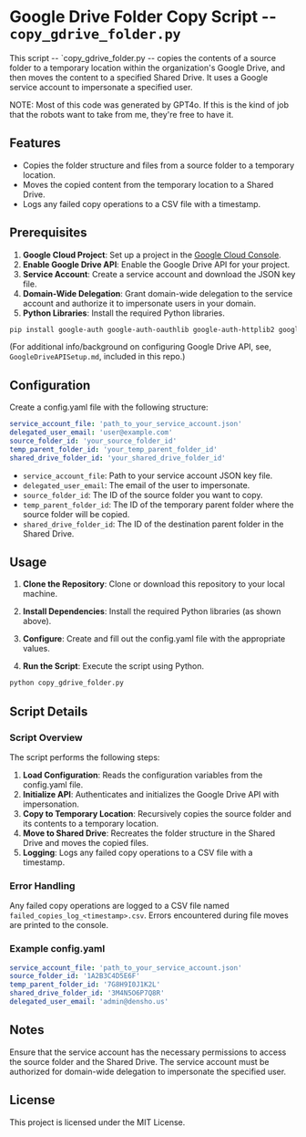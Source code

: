 # Google Drive Folder Copy Script -- `copy_gdrive_folder.py`

This script -- `copy_gdrive_folder.py -- copies the contents of a source folder to a temporary location within the organization's Google Drive, and then moves the content to a specified Shared Drive. It uses a Google service account to impersonate a specified user.

NOTE: Most of this code was generated by GPT4o. If this is the kind of job that the robots want to take from me, they're free to have it.

## Features

- Copies the folder structure and files from a source folder to a temporary location.
- Moves the copied content from the temporary location to a Shared Drive.
- Logs any failed copy operations to a CSV file with a timestamp.

## Prerequisites

1. **Google Cloud Project**: Set up a project in the [Google Cloud Console](https://console.cloud.google.com/).
2. **Enable Google Drive API**: Enable the Google Drive API for your project.
3. **Service Account**: Create a service account and download the JSON key file.
4. **Domain-Wide Delegation**: Grant domain-wide delegation to the service account and authorize it to impersonate users in your domain.
5. **Python Libraries**: Install the required Python libraries.

```bash
pip install google-auth google-auth-oauthlib google-auth-httplib2 google-api-python-client pyyaml
```
(For additional info/background on configuring Google Drive API, see, `GoogleDriveAPISetup.md`, included in this repo.)

## Configuration
Create a config.yaml file with the following structure:

```yaml
service_account_file: 'path_to_your_service_account.json'
delegated_user_email: 'user@example.com'
source_folder_id: 'your_source_folder_id'
temp_parent_folder_id: 'your_temp_parent_folder_id'
shared_drive_folder_id: 'your_shared_drive_folder_id'
```

- `service_account_file`: Path to your service account JSON key file.
- `delegated_user_email`: The email of the user to impersonate.
- `source_folder_id`: The ID of the source folder you want to copy.
- `temp_parent_folder_id`: The ID of the temporary parent folder where the source folder will be copied.
- `shared_drive_folder_id`: The ID of the destination parent folder in the Shared Drive.

## Usage
1. **Clone the Repository**: Clone or download this repository to your local machine.

2. **Install Dependencies**: Install the required Python libraries (as shown above).

3. **Configure**: Create and fill out the config.yaml file with the appropriate values.

4. **Run the Script**: Execute the script using Python.

``` bash
python copy_gdrive_folder.py
```

## Script Details

### Script Overview
The script performs the following steps:

1. **Load Configuration**: Reads the configuration variables from the config.yaml file.
2. **Initialize API**: Authenticates and initializes the Google Drive API with impersonation.
3. **Copy to Temporary Location**: Recursively copies the source folder and its contents to a temporary location.
4. **Move to Shared Drive**: Recreates the folder structure in the Shared Drive and moves the copied files.
5. **Logging**: Logs any failed copy operations to a CSV file with a timestamp.

### Error Handling
Any failed copy operations are logged to a CSV file named `failed_copies_log_<timestamp>.csv`.
Errors encountered during file moves are printed to the console.

### Example config.yaml

``` yaml
service_account_file: 'path_to_your_service_account.json'
source_folder_id: '1A2B3C4D5E6F'
temp_parent_folder_id: '7G8H9I0J1K2L'
shared_drive_folder_id: '3M4N5O6P7Q8R'
delegated_user_email: 'admin@densho.us'
```

## Notes
Ensure that the service account has the necessary permissions to access the source folder and the Shared Drive.
The service account must be authorized for domain-wide delegation to impersonate the specified user.

## License
This project is licensed under the MIT License.
